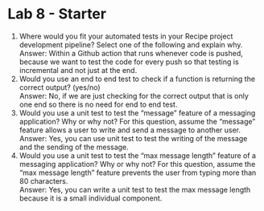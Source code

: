 # Lab 8 - Starter
1) Where would you fit your automated tests in your Recipe project development pipeline? Select one of the following and explain why.  
Answer: Within a Github action that runs whenever code is pushed, because we want to test the code for every push so that testing is incremental and not just at the end.
2) Would you use an end to end test to check if a function is returning the correct output? (yes/no)  
Answer: No, if we are just checking for the correct output that is only one end so there is no need for end to end test.
3) Would you use a unit test to test the “message” feature of a messaging application? Why or why not? For this question, assume the “message” feature allows a user to write and send a message to another user.  
Answer: Yes, you can use unit test to test the writing of the message and the sending of the message.
4) Would you use a unit test to test the “max message length” feature of a messaging application? Why or why not? For this question, assume the “max message length” feature prevents the user from typing more than 80 characters.  
Answer: Yes, you can write a unit test to test the max message length because it is a small individual component.
